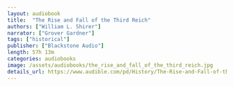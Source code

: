 ```yaml
---
layout: audiobook
title:  "The Rise and Fall of the Third Reich"
authors: ["William L. Shirer"]
narrator: ["Grover Gardner"]
tags: ["historical"]
publisher: ["Blackstone Audio"]
length: 57h 13m
categories: audiobooks
image: /assets/audiobooks/the_rise_and_fall_of_the_third_reich.jpg
details_url: https://www.audible.com/pd/History/The-Rise-and-Fall-of-the-Third-Reich-Audiobook/B003VWJAPA
---
```


